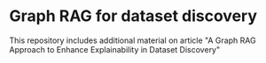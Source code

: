 # Graph RAG for dataset discovery
This repository includes additional material on article "A Graph RAG Approach to Enhance Explainability in Dataset Discovery" 
